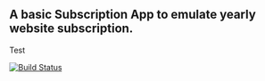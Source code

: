 ## A basic Subscription App to emulate yearly website subscription.

Test

[![Build Status](https://travis-ci.com/rexeze/subscription.svg?token=HykhQiNSsLiLzFfvd6fi&branch=master)](https://travis-ci.com/rexeze/subscription)